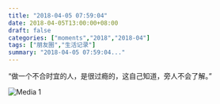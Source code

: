 ```yaml
---
title: "2018-04-05 07:59:04"
date: 2018-04-05T13:00:00+08:00
draft: false
categories: ["moments","2018","2018-04"]
tags: ["朋友圈","生活记录"]
summary: "2018-04-05 07:59:04..."
---
```


“做一个不合时宜的人，是很过瘾的，这自己知道，旁人不会了解。”

![Media 1](/Moments/photos/2018-04-05/201804050759040.jpg)

